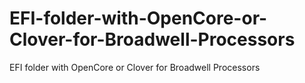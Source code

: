 # EFI-folder-with-OpenCore-or-Clover-for-Broadwell-Processors
EFI folder with OpenCore or Clover for Broadwell Processors

